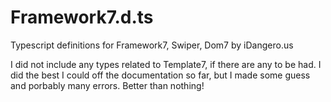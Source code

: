 # Framework7.d.ts
Typescript definitions for Framework7, Swiper, Dom7 by iDangero.us

I did not include any types related to Template7, if there are any to be had.  I did the best I could off the documentation so far, but I made some guess and porbably many errors.  Better than nothing!

